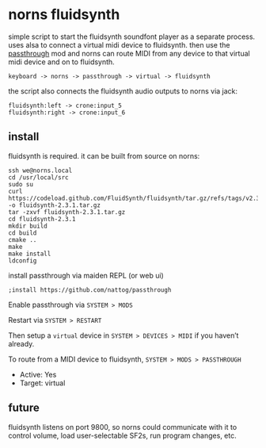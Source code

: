 # norns fluidsynth

simple script to start the fluidsynth soundfont player as a separate process.
uses alsa to connect a virtual midi device to fluidsynth.
then use the [passthrough](https://llllllll.co/t/passthrough-v2/49397) mod and norns can route MIDI from any device to that virtual midi device and on to fluidsynth. 

    keyboard -> norns -> passthrough -> virtual -> fluidsynth

the script also connects the fluidsynth audio outputs to norns via jack:

    fluidsynth:left -> crone:input_5
    fluidsynth:right -> crone:input_6

## install

fluidsynth is required. it can be built from source on norns:

    ssh we@norns.local
    cd /usr/local/src
    sudo su
    curl https://codeload.github.com/FluidSynth/fluidsynth/tar.gz/refs/tags/v2.3.1 -o fluidsynth-2.3.1.tar.gz
    tar -zxvf fluidsynth-2.3.1.tar.gz
    cd fluidsynth-2.3.1
    mkdir build
    cd build
    cmake ..
    make
    make install
    ldconfig

install passthrough via maiden REPL (or web ui)

    ;install https://github.com/nattog/passthrough

Enable passthrough via `SYSTEM > MODS`

Restart via `SYSTEM > RESTART`

Then setup a `virtual` device in `SYSTEM > DEVICES > MIDI` if you haven’t already.

To route from a MIDI device to fluidsynth, `SYSTEM > MODS > PASSTHROUGH`
- Active: Yes
- Target: virtual

## future

fluidsynth listens on port 9800, so norns could communicate with it to control volume, load user-selectable SF2s, run program changes, etc.
